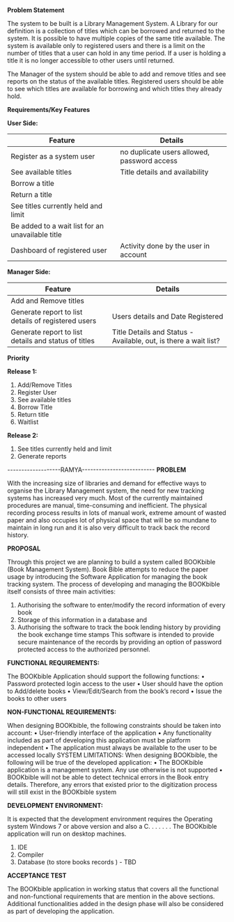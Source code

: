 **Problem Statement**

The system to be built is a Library Management System. A Library for our definition is a collection of titles which can be borrowed and returned to the system. It is possible to have multiple copies of the same title available. The system is available only to registered users and there is a limit on the number of titles that a user can hold in any time period. If a user is holding a title it is no longer accessible to other users until returned.

The Manager of the system should be able to add and remove titles and see reports on the status of the available titles. Registered users should be able to see which titles are available for borrowing and which titles they already hold.

**Requirements/Key Features**



**User Side:**

| **Feature** | **Details** |
| --- | --- |
| Register as a system user |no duplicate users allowed, password access|
| See available titles |Title details and availability|
| Borrow a title |   |
| Return a title |   |
| See titles currently held and limit |   |
| Be added to a wait list for an unavailable title |   |
| Dashboard of registered user | Activity done by the user in account|



**Manager Side:**

| **Feature** | **Details** |
| --- | --- |
| Add and Remove titles |   |
| Generate report to list details of registered users |Users details and Date Registered|
| Generate report to list details and status of titles |Title Details and Status - Available, out, is there a wait list?|







**Priority**

**Release 1:**

1. Add/Remove Titles
2. Register User
3. See available titles
4. Borrow Title
5. Return title
6. Waitlist



**Release 2:**

1. See titles currently held and limit
2. Generate reports


-------------------RAMYA--------------------------
**PROBLEM**

With the increasing size of libraries and demand for effective ways to organise the Library Management system, the need for new tracking systems has increased very much. Most of the currently maintained procedures are manual, time-consuming and inefficient. The physical recording process results in lots of manual work, extreme amount of wasted paper and also occupies lot of physical space that will be so mundane to maintain in long run and it is also very difficult to track back the record history.


**PROPOSAL**

Through this project we are planning to build a system called BOOKbible (Book Management System). Book Bible attempts to reduce the paper usage by introducing the Software Application for managing the book tracking system.
The process of developing and managing the BOOKbible itself consists of three main activities:
1)	Authorising the software to enter/modify the record information of every book
2)	Storage of this information in a database and
3)	Authorising the software to track the book lending history by providing the book exchange time stamps
This software is intended to provide secure maintenance of the records by providing an option of password protected access to the authorized personnel.


**FUNCTIONAL REQUIREMENTS:**

The BOOKbible Application should support the following functions:
•	Password protected login access to the user
•	User should have the option to Add/delete books
•	View/Edit/Search from the book’s record
•	Issue the books to other users


**NON-FUNCTIONAL REQUIREMENTS:**

When designing BOOKbible, the following constraints should be taken into account:
•	User-friendly interface of the application
•	Any functionality included as part of developing this application must be platform independent
•	The application must always be available to the user to be accessed locally 
SYSTEM LIMITATIONS:
When designing BOOKbible, the following will be true of the developed application:
•	The BOOKbible application is a management system. Any use otherwise is not supported
•	BOOKbible will not be able to detect technical errors in the Book entry details. Therefore, any errors that existed prior to the digitization process will still exist in the BOOKbible system


**DEVELOPMENT ENVIRONMENT:**

It is expected that the development environment requires the Operating system Windows 7 or above version and also a C. . . . . . . 
The BOOKbible application will run on desktop machines.
1.	IDE
2.	Compiler
3.	Database (to store books records ) - TBD


**ACCEPTANCE TEST**

The BOOKbible application in working status that covers all the functional and non-functional requirements that are mention in the above sections. Additional functionalities added in the design phase will also be considered as part of developing the application.
 
